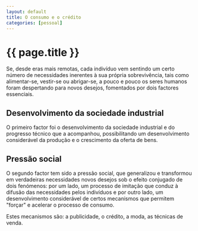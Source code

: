 ```yaml
---
layout: default
title: O consumo e o crédito
categories: [pessoal]
---
```


# {{ page.title }}

Se, desde eras mais remotas, cada indivíduo vem sentindo um certo número de necessidades inerentes à sua própria sobrevivência, tais como alimentar-se, vestir-se ou abrigar-se, a pouco e pouco os seres humanos foram despertando para novos desejos, fomentados por dois factores essenciais.

## Desenvolvimento da sociedade industrial

O primeiro factor foi o desenvolvimento da sociedade industrial e do progresso técnico que a acompanhou, possibilitando um desenvolvimento considerável da produção e o crescimento da oferta de bens.

## Pressão social

O segundo factor tem sido a pressão social, que generalizou e transformou em verdadeiras necessidades novos desejos sob o efeito conjugado de dois fenómenos: por um lado, um processo de imitação que conduz à difusão das necessidades pelos indivíduos e por outro lado, um desenvolvimento considerável de certos mecanismos que permitem "forçar" e acelerar o processo de consumo.

Estes mecanismos são: a publicidade, o crédito, a moda, as técnicas de venda.